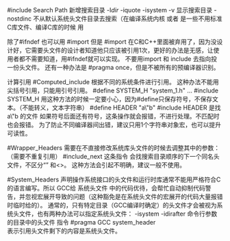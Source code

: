 \#include Search Path
新增搜索目录
-I*dir*
-iquote   -isystem
-v 显示搜索目录
-nostdinc  不从默认系统头文件目录去搜索（在编译系统内核 或者 是一些不用标准C库文件、编译C库的时候  用

除了#ifndef  也可以用 \#import
但是 \#import 在C和C++里面被弃用了，因为没设计好，它需要头文件的设计者知道他只应该被引用1次，更好的办法是无感，让使用者都不需要知道，用#ifndef就可以实现。
不要用import 和 include 去指向投一份头文件。
还有一种办法是 \#pragma once，但是不被所有的预编译器识别。

计算引用  #Computed_include
根据不同的系统条件进行引用。
这种办法不能用尖括号引用，只能用引号引用。
\#define SYSTEM_H "system_1.h"
… 
\#include SYSTEM_H
用这种方法的时候一定要小心，因为#define只保存符号，不保存文本。（不能转义，文本字符串） 
\#define HEADER "a\\"b"
\#include HEADER
是找a\\"b 的文件
如果符号后面还有符号，这条操作就会报错，不进行处理。不匹配时也会报错。
为了防止不同编译器间出错，建议只用1个字符串对象宏，也可以提升可读性。

#Wrapper_Headers
需要在不直接修改系统库头文件的时候去调整其中的参数：（需要不重复引用）
\#include_next
这条指令 会找搜索目录顺序的下一个同名头文件，不区分“” 和<>。
这种方法会引起不明确，建议一般不使用。

#System_Headers
声明操作系统接口的头文件和运行时库通常不能用严格符合C的语言编写。所以 GCC给 系统头文件 中的代码优待，会帮忙自动抑制代码警告，并忽视宏展开导致的问题（这种豁免是在系统头文件的宏展开的代码大量报错时临时给的）。
通常的，只有特定目录（GCC编译时确定）的头文件才会被视为系统头文件，也有两种办法可以指定系统头文件：
-isystem -idirafter 命令行参数的目录中的头文件
指令 \#pragma GCC system_header  
表示引用头文件剩下的内容是系统头文件。